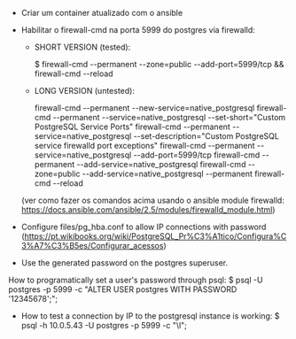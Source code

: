 - Criar um container atualizado com o ansible

- Habilitar o firewall-cmd na porta 5999 do postgres via firewalld: 

    - SHORT VERSION (tested):

        $ firewall-cmd --permanent --zone=public --add-port=5999/tcp && firewall-cmd --reload

    - LONG VERSION (untested):

        firewall-cmd --permanent --new-service=native_postgresql
        firewall-cmd --permanent --service=native_postgresql --set-short="Custom PostgreSQL Service Ports"
        firewall-cmd --permanent --service=native_postgresql --set-description="Custom PostgreSQL service firewalld port exceptions"
        firewall-cmd --permanent --service=native_postgresql --add-port=5999/tcp
        firewall-cmd --permanent --add-service=native_postgresql
        firewall-cmd --zone=public --add-service=native_postgresql --permanent
        firewall-cmd --reload

    (ver como fazer os comandos acima usando o ansible module firewalld:
    https://docs.ansible.com/ansible/2.5/modules/firewalld_module.html)  

- Configure files/pg_hba.conf to allow IP connections with password 
(https://pt.wikibooks.org/wiki/PostgreSQL_Pr%C3%A1tico/Configura%C3%A7%C3%B5es/Configurar_acessos)

- Use the generated password on the postgres superuser.

How to programatically set a user's password through psql:
    $ psql -U postgres -p 5999 -c "ALTER USER postgres WITH PASSWORD '12345678';";

- How to test a connection by IP to the postgresql instance is working: 
    $ psql -h 10.0.5.43 -U postgres -p 5999 -c "\l";
    

